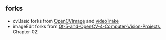 ## forks

* cvBasic forks from [OpenCVImage](https://github.com/QiTianyu-0403/OpenCVImage) and [videoTrake](https://github.com/Nauroze/OpenCV-Image-Tracking-on-Qt)
* imageEdit forks from [Qt-5-and-OpenCV-4-Computer-Vision-Projects](https://github.com/PacktPublishing/Qt-5-and-OpenCV-4-Computer-Vision-Projects), Chapter-02